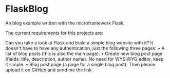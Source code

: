 # FlaskBlog
An blog example written with the microframework Flask.

The current requirements for this projects are:

Can you take a look at Flask and build a simple blog website with it? It doesn't have to have any authentication, just the following three pages:
•	A list of blog posts (this is also the main page).
•	Create new blog post page (fields: title, description, author name). No need for WYSIWYG editor, keep it simple.
•	Blog post page (a page for a single blog post).
Then please upload it on GitHub and send me the link.
